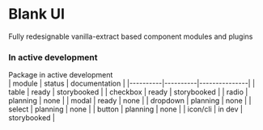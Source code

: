 # Blank UI

Fully redesignable vanilla-extract based component modules and plugins  


### In active development
Package in active development  
| module   | status   | documentation |
|----------|----------|---------------|
| table    | ready    | storybooked   |
| checkbox | ready    | storybooked   |
| radio    | planning | none          |
| modal    | ready    | none          |
| dropdown | planning | none          |
| select   | planning | none          |
| button   | planning | none          |
| icon/cli | in dev   | storybooked   |